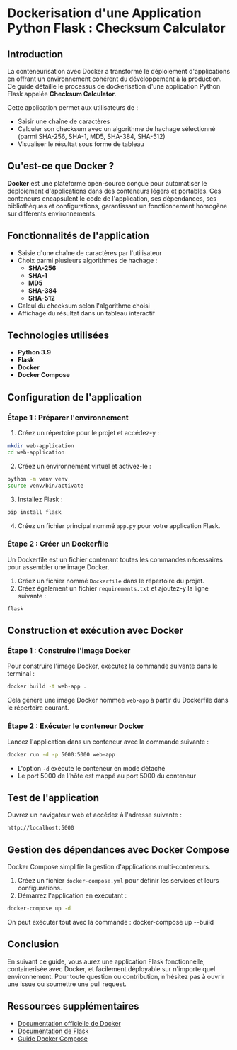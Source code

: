 # Dockerisation d'une Application Python Flask : Checksum Calculator

## Introduction

La conteneurisation avec Docker a transformé le déploiement d'applications en offrant un environnement cohérent du développement à la production. Ce guide détaille le processus de dockerisation d'une application Python Flask appelée **Checksum Calculator**.

Cette application permet aux utilisateurs de :
- Saisir une chaîne de caractères
- Calculer son checksum avec un algorithme de hachage sélectionné (parmi SHA-256, SHA-1, MD5, SHA-384, SHA-512)
- Visualiser le résultat sous forme de tableau

## Qu'est-ce que Docker ?

**Docker** est une plateforme open-source conçue pour automatiser le déploiement d'applications dans des conteneurs légers et portables. Ces conteneurs encapsulent le code de l'application, ses dépendances, ses bibliothèques et configurations, garantissant un fonctionnement homogène sur différents environnements.

## Fonctionnalités de l'application

- Saisie d'une chaîne de caractères par l'utilisateur
- Choix parmi plusieurs algorithmes de hachage :
  - **SHA-256**
  - **SHA-1**
  - **MD5**
  - **SHA-384**
  - **SHA-512**
- Calcul du checksum selon l'algorithme choisi
- Affichage du résultat dans un tableau interactif

## Technologies utilisées

- **Python 3.9**
- **Flask**
- **Docker**
- **Docker Compose**

## Configuration de l'application

### Étape 1 : Préparer l'environnement

1. Créez un répertoire pour le projet et accédez-y :
```bash
mkdir web-application
cd web-application
```

2. Créez un environnement virtuel et activez-le :
```bash
python -m venv venv
source venv/bin/activate
```

3. Installez Flask :
```bash
pip install flask
```

4. Créez un fichier principal nommé `app.py` pour votre application Flask.

### Étape 2 : Créer un Dockerfile

Un Dockerfile est un fichier contenant toutes les commandes nécessaires pour assembler une image Docker.

1. Créez un fichier nommé `Dockerfile` dans le répertoire du projet.
2. Créez également un fichier `requirements.txt` et ajoutez-y la ligne suivante :
```
flask
```

## Construction et exécution avec Docker

### Étape 1 : Construire l'image Docker

Pour construire l'image Docker, exécutez la commande suivante dans le terminal :
```bash
docker build -t web-app .
```
Cela génère une image Docker nommée `web-app` à partir du Dockerfile dans le répertoire courant.

### Étape 2 : Exécuter le conteneur Docker

Lancez l'application dans un conteneur avec la commande suivante :
```bash
docker run -d -p 5000:5000 web-app
```
- L'option `-d` exécute le conteneur en mode détaché
- Le port 5000 de l'hôte est mappé au port 5000 du conteneur

## Test de l'application

Ouvrez un navigateur web et accédez à l'adresse suivante :
```
http://localhost:5000
```

## Gestion des dépendances avec Docker Compose

Docker Compose simplifie la gestion d'applications multi-conteneurs.

1. Créez un fichier `docker-compose.yml` pour définir les services et leurs configurations.
2. Démarrez l'application en exécutant :
```bash
docker-compose up -d
```


On peut exécuter tout avec la commande :  docker-compose up --build
## Conclusion

En suivant ce guide, vous aurez une application Flask fonctionnelle, containerisée avec Docker, et facilement déployable sur n'importe quel environnement. Pour toute question ou contribution, n'hésitez pas à ouvrir une issue ou soumettre une pull request.

## Ressources supplémentaires

- [Documentation officielle de Docker](https://docs.docker.com)
- [Documentation de Flask](https://flask.palletsprojects.com)
- [Guide Docker Compose](https://docs.docker.com/compose)
